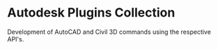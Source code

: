 # Autodesk Plugins Collection

Development of AutoCAD and Civil 3D commands using the respective API's.
